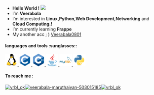

- **Hello World !**  <img src="https://raw.githubusercontent.com/MartinHeinz/MartinHeinz/master/wave.gif" width="30px"> 
- I’m **Veerabala** 
- I’m interested in **Linux,Python,Web Development,Networking** and **Cloud Computing.!**
- I’m currently learning **Frappe**
- My another acc ; ) <a href="https://github.com/Veerabala0801">Veerabala0801</a>

<h4 align="left">languages and tools :sunglasses::</h4>
<p align="left">

  <a href="https://www.linux.org/" target="_blank"> <img src="https://raw.githubusercontent.com/devicons/devicon/master/icons/linux/linux-original.svg" alt="linux" width="40" height="40"/> </a> <a href="https://www.w3.org/html/" target="_blank"> <a href="https://www.cprogramming.com/" target="_blank"> <img src="https://raw.githubusercontent.com/devicons/devicon/master/icons/c/c-original.svg" alt="c" width="40" height="40"/> </a>
<a href="https://www.w3schools.com/cpp/" target="_blank"> <img src="https://raw.githubusercontent.com/devicons/devicon/master/icons/cplusplus/cplusplus-original.svg" alt="cplusplus" width="40" height="40"/> </a><a href="https://www.java.com" target="_blank"> <img src="https://raw.githubusercontent.com/devicons/devicon/master/icons/java/java-original.svg" alt="java" width="40" height="40"/> </a><a href="https://www.mysql.com/" target="_blank"> <img src="https://raw.githubusercontent.com/devicons/devicon/master/icons/mysql/mysql-original-wordmark.svg" alt="mysql" width="40" height="40"/> </a> <a href="https://www.python.org" target="_blank"> <img src="https://raw.githubusercontent.com/devicons/devicon/master/icons/python/python-original.svg" alt="python" width="40" height="40"/> </a>
  
<h4 align="left">To reach me :</h4>  
<p align="left"><a href="https://twitter.com/vrbl_ok" target="blank"><img align="center" src="https://raw.githubusercontent.com/rahuldkjain/github-profile-readme-generator/master/src/images/icons/Social/twitter.svg" alt="vrbl_ok" height="30" width="40" /></a><a href="https://linkedin.com/in/veerabala-maruthaiyan-503015185" target="blank"><img align="center" src="https://raw.githubusercontent.com/rahuldkjain/github-profile-readme-generator/master/src/images/icons/Social/linked-in-alt.svg" alt="veerabala-maruthaiyan-503015185" height="30" width="40" /></a><a href="https://instagram.com/vrbl_ok" target="blank"><img align="center" src="https://raw.githubusercontent.com/rahuldkjain/github-profile-readme-generator/master/src/images/icons/Social/instagram.svg" alt="vrbl_ok" height="30" width="40" /></a></p>
 <!---
Veerbala/Veerbala is a ✨ special ✨ repository because its `README.md` (this file) appears on your GitHub profile.
You can click the Preview link to take a look at your changes.
--->
